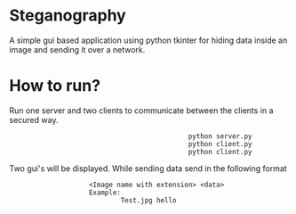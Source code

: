 # Steganography
A simple gui based application using python tkinter for hiding data inside an image and sending it over a network.

# How to run?
Run one server and two clients to communicate between the clients in a secured way.
                                                
                                                 python server.py
                                                 python client.py
                                                 python client.py

Two gui's will be displayed. While sending data send in the following format
        
                        <Image name with extension> <data>
                        Example:
                                Test.jpg hello


